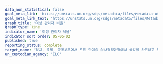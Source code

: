 ```yaml
---
data_non_statistical: false
goal_meta_link: 'https://unstats.un.org/sdgs/metadata/files/Metadata-05-05-02.pdf'
goal_meta_link_text: 'https://unstats.un.org/sdgs/metadata/files/Metadata-05-05-02.pdf'
graph_title: '여성 관리자 비율'
graph_type: line
indicator_name: '여성 관리자 비율'
indicator_sort_order: 05-05-02
published: true
reporting_status: complete
target_name: '정치, 경제, 공공부문에서 모든 단계의 의사결정과정에서 여성의 완전하고 효과적인 참여와 리더십에 대한 평등한 기회를 보장'
un_custodian_agency: 'ILO'
---
```

